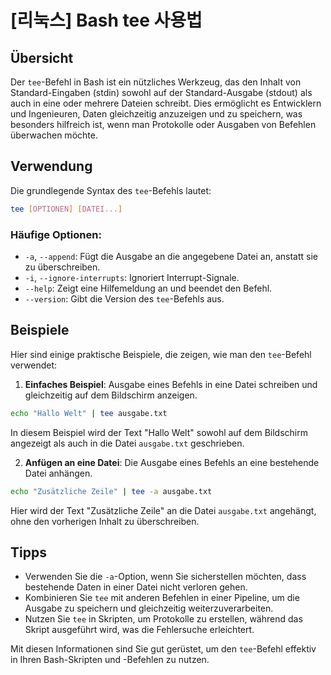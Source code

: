 # [리눅스] Bash tee 사용법

## Übersicht
Der `tee`-Befehl in Bash ist ein nützliches Werkzeug, das den Inhalt von Standard-Eingaben (stdin) sowohl auf der Standard-Ausgabe (stdout) als auch in eine oder mehrere Dateien schreibt. Dies ermöglicht es Entwicklern und Ingenieuren, Daten gleichzeitig anzuzeigen und zu speichern, was besonders hilfreich ist, wenn man Protokolle oder Ausgaben von Befehlen überwachen möchte.

## Verwendung
Die grundlegende Syntax des `tee`-Befehls lautet:

```bash
tee [OPTIONEN] [DATEI...]
```

### Häufige Optionen:
- `-a`, `--append`: Fügt die Ausgabe an die angegebene Datei an, anstatt sie zu überschreiben.
- `-i`, `--ignore-interrupts`: Ignoriert Interrupt-Signale.
- `--help`: Zeigt eine Hilfemeldung an und beendet den Befehl.
- `--version`: Gibt die Version des `tee`-Befehls aus.

## Beispiele
Hier sind einige praktische Beispiele, die zeigen, wie man den `tee`-Befehl verwendet:

1. **Einfaches Beispiel**: Ausgabe eines Befehls in eine Datei schreiben und gleichzeitig auf dem Bildschirm anzeigen.

```bash
echo "Hallo Welt" | tee ausgabe.txt
```
In diesem Beispiel wird der Text "Hallo Welt" sowohl auf dem Bildschirm angezeigt als auch in die Datei `ausgabe.txt` geschrieben.

2. **Anfügen an eine Datei**: Die Ausgabe eines Befehls an eine bestehende Datei anhängen.

```bash
echo "Zusätzliche Zeile" | tee -a ausgabe.txt
```
Hier wird der Text "Zusätzliche Zeile" an die Datei `ausgabe.txt` angehängt, ohne den vorherigen Inhalt zu überschreiben.

## Tipps
- Verwenden Sie die `-a`-Option, wenn Sie sicherstellen möchten, dass bestehende Daten in einer Datei nicht verloren gehen.
- Kombinieren Sie `tee` mit anderen Befehlen in einer Pipeline, um die Ausgabe zu speichern und gleichzeitig weiterzuverarbeiten.
- Nutzen Sie `tee` in Skripten, um Protokolle zu erstellen, während das Skript ausgeführt wird, was die Fehlersuche erleichtert.

Mit diesen Informationen sind Sie gut gerüstet, um den `tee`-Befehl effektiv in Ihren Bash-Skripten und -Befehlen zu nutzen.